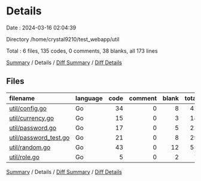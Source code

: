 # Details

Date : 2024-03-16 02:04:39

Directory /home/crystal9210/test_webapp/util

Total : 6 files,  135 codes, 0 comments, 38 blanks, all 173 lines

[Summary](results.md) / Details / [Diff Summary](diff.md) / [Diff Details](diff-details.md)

## Files
| filename | language | code | comment | blank | total |
| :--- | :--- | ---: | ---: | ---: | ---: |
| [util/config.go](/util/config.go) | Go | 34 | 0 | 8 | 42 |
| [util/currency.go](/util/currency.go) | Go | 15 | 0 | 3 | 18 |
| [util/password.go](/util/password.go) | Go | 17 | 0 | 5 | 22 |
| [util/password_test.go](/util/password_test.go) | Go | 21 | 0 | 8 | 29 |
| [util/random.go](/util/random.go) | Go | 43 | 0 | 12 | 55 |
| [util/role.go](/util/role.go) | Go | 5 | 0 | 2 | 7 |

[Summary](results.md) / Details / [Diff Summary](diff.md) / [Diff Details](diff-details.md)